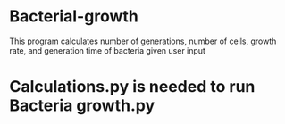 # Bacterial-growth
This program calculates number of generations, number of cells, growth rate, and generation time of bacteria given user input
# Calculations.py is needed to run Bacteria growth.py
